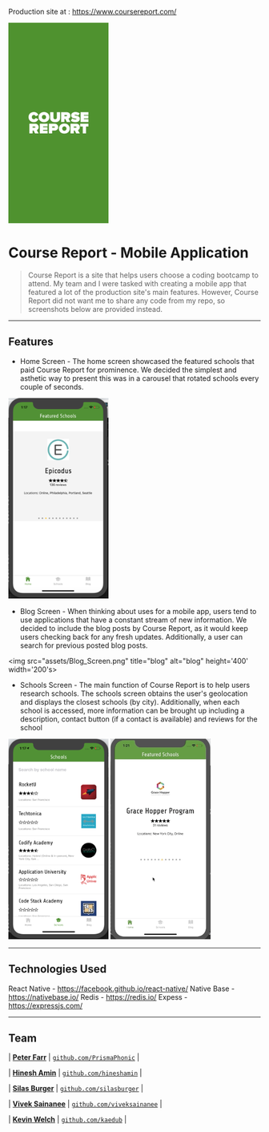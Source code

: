 Production site at : https://www.coursereport.com/

<img src="assets/Splash.png" title="Course Report" alt="Course Report" height='400' width='200'></a>

# Course Report - Mobile Application

> Course Report is a site that helps users choose a coding bootcamp to attend.  My team and I were tasked with creating a mobile app that featured a lot of the production site's main features. However, Course Report did not want me to share any code from my repo, so screenshots below are provided instead.

---

## Features

- Home Screen - The home screen showcased the featured schools that paid Course Report for prominence.  We decided the simplest and asthetic way to present this was in a carousel that rotated schools every couple of seconds.

<img src="assets/Home_Screen.png" title="home" alt="home" height='400' width='200'>

- Blog Screen - When thinking about uses for a mobile app, users tend to use applications that have a constant stream of new information.  We decided to include the blog posts by Course Report, as it would keep users checking back for any fresh updates. Additionally, a user can search for previous posted blog posts.

<img src="assets/Blog_Screen.png" title="blog" alt="blog" height='400' width='200's>

- Schools Screen - The main function of Course Report is to help users research schools.  The schools screen obtains the user's geolocation and displays the closest schools (by city).  Additionally, when each school is accessed, more information can be brought up including a description, contact button (if a contact is available) and reviews for the school

<img src="assets/Schools_Screen.png" title="schools" alt="schools" height='400' width='200'>
<img src="assets/Search_Demo.gif" title="search" alt="search" height='400' width='200'>

---

## Technologies Used

React Native - https://facebook.github.io/react-native/
Native Base - https://nativebase.io/
Redis - https://redis.io/
Expess - https://expressjs.com/

---

## Team

| <a href="https://github.com/PrismaPhonic" target="_blank">**Peter Farr**</a>
| <a href="https://github.com/PrismaPhonic" target="_blank">`github.com/PrismaPhonic`</a> | 

| <a href="https://github.com/hineshamin" target="_blank">**Hinesh Amin**</a>
| <a href="https://github.com/hineshamin" target="_blank">`github.com/hineshamin`</a> | 

| <a href="https://github.com/silasburger" target="_blank">**Silas Burger**</a>
| <a href="https://github.com/silasburger" target="_blank">`github.com/silasburger`</a> | 

| <a href="https://github.com/viveksainanee" target="_blank">**Vivek Sainanee**</a>
| <a href="https://github.com/viveksainanee" target="_blank">`github.com/viveksainanee`</a> | 

| <a href="https://github.com/kaedub" target="_blank">**Kevin Welch**</a>
| <a href="https://github.com/kaedub" target="_blank">`github.com/kaedub`</a> | 
